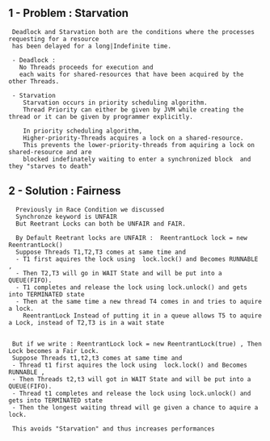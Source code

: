 



## 1 - Problem : Starvation

     Deadlock and Starvation both are the conditions where the processes requesting for a resource 
     has been delayed for a long|Indefinite time. 
    
     - Deadlock : 
       No Threads proceeds for execution and 
       each waits for shared-resources that have been acquired by the other Threads.
     
     - Starvation  
        Starvation occurs in priority scheduling algorithm. 
        Thread Priority can either be given by JVM while creating the thread or it can be given by programmer explicitly.
        
        In priority scheduling algorithm, 
        Higher-priority-Threads acquires a lock on a shared-resource.
        This prevents the lower-priority-threads from aquiring a lock on shared-resource and are 
        blocked indefinately waiting to enter a synchronized block  and they "starves to death"
        
      
        
## 2 - Solution : Fairness

      Previously in Race Condition we discussed 
      Synchronze keyword is UNFAIR
      But Reetrant Locks can both be UNFAIR and FAIR.
      
      By Default Reetrant locks are UNFAIR :  ReentrantLock lock = new ReentrantLock() 
      Suppose Threads T1,T2,T3 comes at same time and 
      - T1 first aquires the lock using  lock.lock() and Becomes RUNNABLE ,
      - Then T2,T3 will go in WAIT State and will be put into a QUEUE(FIFO).
      - T1 completes and release the lock using lock.unlock() and gets into TERMINATED state 
      - Then at the same time a new thread T4 comes in and tries to aquire a lock.
        ReentrantLock Instead of putting it in a queue allows T5 to aquire a Lock, instead of T2,T3 is in a wait state

          
     But if we write : ReentrantLock lock = new ReentrantLock(true) , Then Lock becomes a Fair Lock.
     Suppose Threads t1,t2,t3 comes at same time and 
     - Thread t1 first aquires the lock using  lock.lock() and Becomes RUNNABLE ,
     - Then Threads t2,t3 will got in WAIT State and will be put into a QUEUE(FIFO).
     - Thread t1 completes and release the lock using lock.unlock() and gets into TERMINATED state 
     - Then the longest waiting thread will ge given a chance to aquire a lock.
          
     This avoids "Starvation" and thus increases performances
     
     
